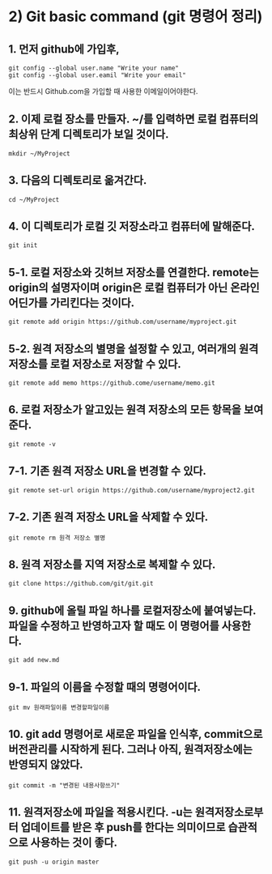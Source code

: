 # 2) Git basic command  (git 명령어 정리) 

## 1. 먼저 github에 가입후,

    git config --global user.name "Write your name"
    git config --global user.eamil "Write your email"

이는 반드시 Github.com을 가입할 때 사용한 이메일이어야한다.


## 2. 이제 로컬 장소를 만들자. ~/를 입력하면 로컬 컴퓨터의 최상위 단계 디렉토리가 보일 것이다.

    mkdir ~/MyProject 


## 3. 다음의 디렉토리로 옮겨간다.

    cd ~/MyProject


## 4. 이 디렉토리가 로컬 깃 저장소라고 컴퓨터에 말해준다.
    
    git init 


## 5-1. 로컬 저장소와 깃허브 저장소를 연결한다. remote는 origin의 설명자이며 origin은 로컬 컴퓨터가 아닌 온라인 어딘가를 가리킨다는 것이다.
    git remote add origin https://github.com/username/myproject.git


## 5-2. 원격 저장소의 별명을 설정할 수 있고, 여러개의 원격 저장소를 로컬 저장소로 저장할 수 있다.

    git remote add memo https://github.come/username/memo.git


## 6. 로컬 저장소가 알고있는 원격 저장소의 모든 항목을 보여준다.
    
    git remote -v


## 7-1. 기존 원격 저장소 URL을 변경할 수 있다.

    git remote set-url origin https://github.com/username/myproject2.git


## 7-2. 기존 원격 저장소 URL을 삭제할 수 있다.

    git remote rm 원격 저장소 별명


## 8. 원격 저장소를 지역 저장소로 복제할 수 있다.

    git clone https://github.com/git/git.git


## 9. github에 올릴 파일 하나를 로컬저장소에 붙여넣는다. 파일을 수정하고 반영하고자 할 때도 이 명령어를 사용한다.

    git add new.md
 

## 9-1. 파일의 이름을 수정할 때의 명령어이다.

    git mv 원래파일이름 변경할파일이름


## 10. git add 명령어로 새로운 파일을 인식후, commit으로 버전관리를 시작하게 된다. 그러나 아직, 원격저장소에는 반영되지 않았다.

    git commit -m "변경된 내용사항쓰기"


## 11. 원격저장소에 파일을 적용시킨다. -u는 원격저장소로부터 업데이트를 받은 후 push를 한다는 의미이므로 습관적으로 사용하는 것이 좋다.

    git push -u origin master

